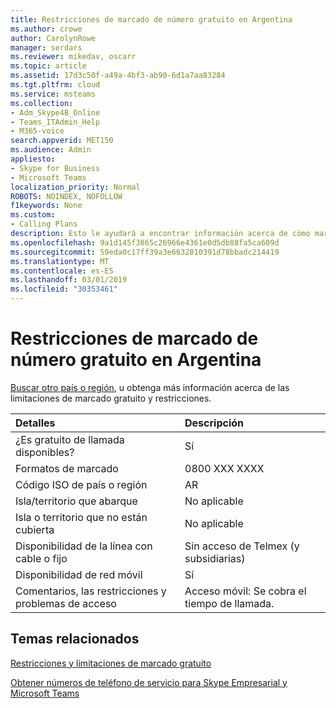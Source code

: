 ```yaml
---
title: Restricciones de marcado de número gratuito en Argentina
ms.author: crowe
author: CarolynRowe
manager: serdars
ms.reviewer: mikedav, oscarr
ms.topic: article
ms.assetid: 17d3c50f-a49a-4bf3-ab90-6d1a7aa83284
ms.tgt.pltfrm: cloud
ms.service: msteams
ms.collection:
- Adm_Skype4B_Online
- Teams_ITAdmin_Help
- M365-voice
search.appverid: MET150
ms.audience: Admin
appliesto:
- Skype for Business
- Microsoft Teams
localization_priority: Normal
ROBOTS: NOINDEX, NOFOLLOW
f1keywords: None
ms.custom:
- Calling Plans
description: Esto le ayudará a encontrar información acerca de cómo marcar los números de pago libre en cada país o región. Después de seleccionar el país o región, le llevará a una página específica de país que contiene detalles específicos, las restricciones y límites para la disponibilidad del servicio gratuito donde está disponible un servicio gratuito. El formato de marcado o formatos mostrará los códigos de acceso necesarios dentro de cada país o región para marcar el número de teléfono gratuito.
ms.openlocfilehash: 9a1d145f3865c26966e4361e0d5db88fa5ca609d
ms.sourcegitcommit: 59eda0c17ff39a3e6632810391d78bbadc214419
ms.translationtype: MT
ms.contentlocale: es-ES
ms.lasthandoff: 03/01/2019
ms.locfileid: "30353461"
---
```

# <a name="toll-free-dialing-restrictions-in-argentina"></a>Restricciones de marcado de número gratuito en Argentina

[Buscar otro país o región](../toll-free-dialing-limitations-and-restrictions.md), u obtenga más información acerca de las limitaciones de marcado gratuito y restricciones.

|**Detalles**|**Descripción**|
|:-----|:-----|
|¿Es gratuito de llamada disponibles?  <br/> |Sí  <br/> |
|Formatos de marcado  <br/> |0800 XXX XXXX  <br/> |
|Código ISO de país o región  <br/> |AR  <br/> |
|Isla/territorio que abarque  <br/> |No aplicable  <br/> |
|Isla o territorio que no están cubierta  <br/> |No aplicable  <br/> |
|Disponibilidad de la línea con cable o fijo  <br/> |Sin acceso de Telmex (y subsidiarias)  <br/> |
|Disponibilidad de red móvil  <br/> |Sí  <br/> |
|Comentarios, las restricciones y problemas de acceso  <br/> |Acceso móvil: Se cobra el tiempo de llamada.  <br/> |
   
## <a name="related-topics"></a>Temas relacionados
[Restricciones y limitaciones de marcado gratuito](../toll-free-dialing-limitations-and-restrictions.md)

[Obtener números de teléfono de servicio para Skype Empresarial y Microsoft Teams](/skypeforbusiness/what-is-phone-system-in-office-365/getting-service-phone-numbers)

  
 